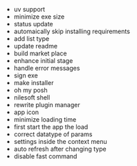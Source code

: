 - uv support
- minimize exe size
- status update 
- automaically skip installing requirements
- add list type
- update readme
- build market place
- enhance initial stage
- handle error messages
- sign exe
- make installer
- oh my posh
- nilesoft shell
- rewrite plugin manager
- app icon
- minimize loading time
- first start the app the load
- correct datatype of params
- settings inside the context menu
- auto refresh after changing type
- disable fast command 